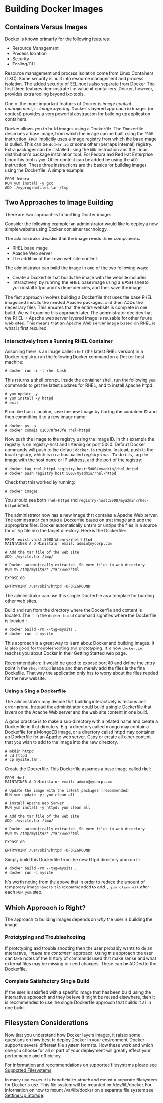 Building Docker Images
====================== 

## Containers Versus Images

Docker is known primarily for the following features:

* Resource Management
* Process Isolation
* Security
* Tooling/CLI

Resource management and process isolation come from Linux Containers (LXC). Some security is built into resource management and process isolation. The added security of SELinux is also separate from Docker. The first three features demonstrate the value of containers. Docker, however, provides extra tooling beyond lxc-tools.  

One of the more important features of Docker is *image content management*, or *image layering*. Docker's layered approach to images (or content) provides a very powerful abstraction for building up application containers. 

Docker allows you to build images using a Dockerfile.  The Dockerfile describes a base image, from which the image can be built using the `FROM` instruction. `FROM` implicitly uses a image registry from which the base image is pulled. This can be `docker.io` or some other (perhaps internal) registry. Extra packages can be installed using the `RUN` instruction and the Linux distribution's package installation tool. For Fedora and Red Hat Enterprise Linux this tool is `yum`.  Other content can be added by using the `ADD` instruction.  These three instructions are the basics for building images using the Dockerfile. A simple example:

    FROM fedora
    RUN yum install -y gcc
    ADD ./myprogramfiles.tar /tmp  

## Two Approaches to Image Building

There are two approaches to building Docker images.   

Consider the following example: an administrator would like to deploy a new simple website using Docker container technology. 

The administrator decides that the image needs three components:

* RHEL base image
* Apache Web server
* The addition of their own web site content.

The administrator can build the image in one of the two following ways:

* Create a Dockerfile that builds the image with the website included
* Interactively, by running the RHEL base image using a BASH shell to yum install httpd and its dependencies, and then save the image

The first approach involves building a Dockerfile that uses the base RHEL image and installs the needed Apache packages, and then ADDs the necessary files. This ensures that the entire website is complete in one build. We will examine this approach later. The administrator decides that the RHEL + Apache web server layered image is reusable for other future web sites. This means that an Apache Web server image based on RHEL is what is first required. 

### Interactively from a Running RHEL Container

Assuming there is an image called `rhel` (the latest RHEL version) in a Docker registry, run the following Docker command on a Docker host machine:

    # docker run -i -t rhel bash

This returns a shell prompt. Inside the container shell, run the following `yum` commands to get the latest updates for RHEL, and to install Apache httpd:

    # yum update -y
    # yum install -y httpd
    # exit

From the host machine, save the new image by finding the container ID and then committing it to a new image name:

    # docker ps -a
    # docker commit c16378f943fe rhel-httpd

Now push the image to the registry using the image ID. In this example the registry is on registry-host and listening on port 5000. Default Docker commands will push to the default `docker.io` registry. Instead, push to the local registry, which is on a host called *registry-host*. To do this, tag the image with the host name or IP address, and the port of the registry: 

    # docker tag rhel-httpd registry-host:5000/myadmin/rhel-httpd
    # docker push registry-host:5000/myadmin/rhel-httpd

Check that this worked by running:

    # docker images

You should see both `rhel-httpd` and `registry-host:5000/myadmin/rhel-httpd` listed.

The administrator now has a new image that contains a Apache Web server. The adminstrator can build a Dockerfile based on that image and add the appropriate files. Docker automatically untars or unzips the files in a source tar or zip file into the target directory. Here is the Dockerfile:

    FROM registryhost:5000/whenry/rhel-httpd
    MAINTAINER A D Ministator email: admin@mycorp.com

    # Add the tar file of the web site 
    ADD ./mysite.tar /tmp/

    # Docker automatically extracted. So move files to web directory
    RUN mv /tmp/mysite/* /var/www/html

    EXPOSE 80

    ENTRYPOINT /usr/sbin/httpd -DFOREGROUND

The administrator can use this simple Dockerfile as a template for building other web sites. 

Build and run from the directory where the Dockerfile and content is located.  The '.' in the `docker build` command signifies where the Dockerfile is located :

    # docker build -rm --tag=mysite .
    # docker run -d mysite

This approach is a great way to learn about Docker and building images. It is also good for troubleshooting and prototyping.  It is how `docker.io` teaches you about Docker in their Getting Started web page.

Recommendation: It would be good to expose port 80 and define the entry point in the `rhel-httpd` image and then merely add the files in the final Dockefile. That way the application only has to worry about the files needed for the new website.  

### Using a Single Dockerfile 

The administrator may decide that building interactively is tedious and error-prone. Instead the administrator could build a single Dockerfile that layers on the Apache Web server and the web site content in one build. 

A good practice is to make a sub-directory with a related name and create a Dockerfile in that directory. E.g. a directory called mongo may contain a Dockerfile for a MongoDB image, or a directory called httpd may container an Dockerfile for an Apache web server. Copy or create all other content that you wish to add to the image into the new directory.  

    # mkdir httpd
    # cd httpd
    # cp mysite.tar .

Create the Dockerfile. This Dockerfile assumes a base image called rhel:

    FROM rhel
    MAINTAINER A D Ministator email: admin@mycorp.com

    # Update the image with the latest packages (recommended)
    RUN yum update -y; yum clean all

    # Install Apache Web Server
    RUN yum install -y httpd; yum clean all

    # Add the tar file of the web site 
    ADD ./mysite.tar /tmp/

    # Docker automatically extracted. So move files to web directory
    RUN mv /tmp/mysite/* /var/www/html

    EXPOSE 80

    ENTRYPOINT /usr/sbin/httpd -DFOREGROUND

Simply build this Dockerfile from the new httpd directory and run it:

    # docker build -rm --tag=mysite .
    # docker run -d mysite 

It's worth noting from the above that in order to reduce the amount of temporary image layers it is recommended to add `; yum clean all` after each `RUN yum` step.
 
## Which Approach is Right?

The approach to building images depends on *why* the user is building the image.

### Prototyping and Troubleshooting

If prototyping and trouble shooting then the user probably wants to do an interactive, "*inside the container*" approach. Using this approach the user can take notes of the history of commands used that make sense and what external files may be missing or need changes. These can be ADDed to the Dockerfile.

### Complete Satisfactory Single Build

If the user is satisfied with a specific image that has been build using the interactive approach and they believe it might be reused elsewhere, then it is recommended to use the single Dockerfile approach that builds it all in one build.

## Filesystem Considerations

Now that you understand how Docker layers images, it raises some questions on how best to deploy Docker in your environment. Docker supports several different file system formats. How these work and which one you choose for all or part of your deployment will greatly effect your performance and efficiency.

For information and recommendations on supported filesystems please see [Supported Filesystems](http://www.projectatomic.io/docs/filesystems/).

In many use cases it is beneficial to attach and mount a separate filesystem for Docker's use.  This file system will be mounted on /dev/lib/docker. For information on how to mount /var/lib/docker on a separate file system see [Setting Up Storage](http://www.projectatomic.io/docs/docker-storage-recommendation/).

